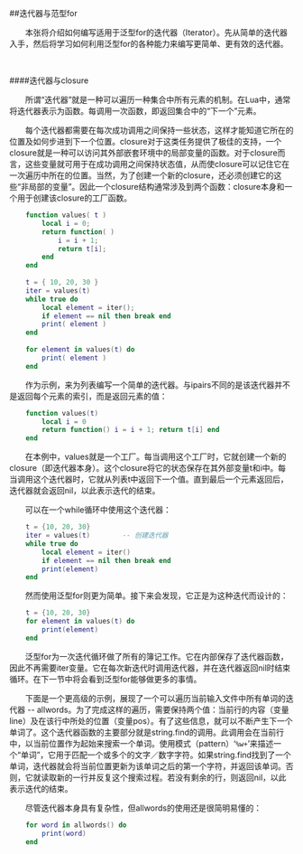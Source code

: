 ##迭代器与范型for

&emsp;&emsp;本张将介绍如何编写适用于泛型for的迭代器（Iterator）。先从简单的迭代器入手，然后将学习如何利用泛型for的各种能力来编写更简单、更有效的迭代器。

&emsp;&emsp;

####迭代器与closure

&emsp;&emsp;所谓“迭代器”就是一种可以遍历一种集合中所有元素的机制。在Lua中，通常将迭代器表示为函数。每调用一次函数，即返回集合中的“下一个”元素。

&emsp;&emsp;每个迭代器都需要在每次成功调用之间保持一些状态，这样才能知道它所在的位置及如何步进到下一个位置。closure对于这类任务提供了极佳的支持，一个closure就是一种可以访问其外部嵌套环境中的局部变量的函数。对于closure而言，这些变量就可用于在成功调用之间保持状态值，从而使closure可以记住它在一次遍历中所在的位置。当然，为了创建一个新的closure，还必须创建它的这些“非局部的变量”。因此一个closure结构通常涉及到两个函数：closure本身和一个用于创建该closure的工厂函数。


```lua
	function values( t )
		local i = 0;
		return function( )
			i = i + 1;
			return t[i];
		end
	end
	
	t = { 10, 20, 30 }
	iter = values(t)
	while true do
		local element = iter();
		if element == nil then break end
		print( element )
	end
	
	for element in values(t) do
		print( element )
	end
```

&emsp;&emsp;作为示例，来为列表编写一个简单的迭代器。与ipairs不同的是该迭代器并不是返回每个元素的索引，而是返回元素的值：

```lua
    function values(t)
        local i = 0
        return function() i = i + 1; return t[i] end
    end
```

&emsp;&emsp;在本例中，values就是一个工厂。每当调用这个工厂时，它就创建一个新的closure（即迭代器本身）。这个closure将它的状态保存在其外部变量t和i中。每当调用这个迭代器时，它就从列表t中返回下一个值。直到最后一个元素返回后，迭代器就会返回nil，以此表示迭代的结束。


&emsp;&emsp;可以在一个while循环中使用这个迭代器：

```lua
    t = {10, 20, 30}
    iter = values(t)		-- 创建迭代器
    while true do
        local element = iter()
        if element == nil then break end
        print(element)
    end
```

&emsp;&emsp;然而使用泛型for则更为简单。接下来会发现，它正是为这种迭代而设计的：

```lua
    t = {10, 20, 30}
    for element in values(t) do
        print(element)
    end
```

&emsp;&emsp;泛型for为一次迭代循环做了所有的簿记工作。它在内部保存了迭代器函数，因此不再需要iter变量。它在每次新迭代时调用迭代器，并在迭代器返回nil时结束循环。在下一节中将会看到泛型for能够做更多的事情。

&emsp;&emsp;下面是一个更高级的示例，展现了一个可以遍历当前输入文件中所有单词的迭代器 -- allwords。为了完成这样的遍历，需要保持两个值：当前行的内容（变量line）及在该行中所处的位置（变量pos）。有了这些信息，就可以不断产生下一个单词了。这个迭代器函数的主要部分就是string.find的调用。此调用会在当前行中，以当前位置作为起始来搜索一个单词。使用模式（pattern）‘`%w+`’来描述一个“单词”，它用于匹配一个或多个的文字／数字字符。如果string.find找到了一个单词，迭代器就会将当前位置更新为该单词之后的第一个字符，并返回该单词。否则，它就读取新的一行并反复这个搜索过程。若没有剩余的行，则返回nil，以此表示迭代的结束。

&emsp;&emsp;尽管迭代器本身具有复杂性，但allwords的使用还是很简明易懂的：

```lua
    for word in allwords() do
        print(word)
    end
```